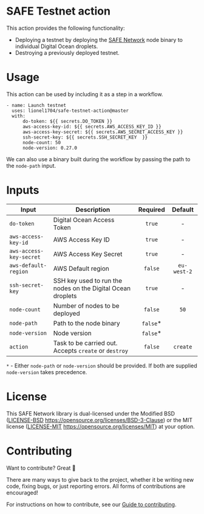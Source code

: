# SAFE Testnet action

This action provides the following functionality:

- Deploying a testnet by deploying the [SAFE Network](https://github.com/maidsafe/safe_network) node binary to individual Digital Ocean droplets.
- Destroying a previously deployed testnet.

# Usage

This action can be used by including it as a step in a workflow.

```
- name: Launch testnet
  uses: lionel1704/safe-testnet-action@master
  with:
      do-token: ${{ secrets.DO_TOKEN }}
      aws-access-key-id: ${{ secrets.AWS_ACCESS_KEY_ID }}
      aws-access-key-secret: ${{ secrets.AWS_SECRET_ACCESS_KEY }}
      ssh-secret-key: ${{ secrets.SSH_SECRET_KEY  }}
      node-count: 50
      node-version: 0.27.0
```

We can also use a binary built during the workflow by passing the path to the `node-path` input.

# Inputs

|Input|Description|Required|Default|
|---|---|:---:|:---:|
|`do-token`|Digital Ocean Access Token|`true`|-|
|`aws-access-key-id`|AWS Access Key ID|`true`|-|
|`aws-access-key-secret`|AWS Access Key Secret|`true`|-|
|`aws-default-region`|AWS Default region|`false`|`eu-west-2`|
|`ssh-secret-key`|SSH key used to run the nodes on the Digital Ocean droplets|`true`|-|
|`node-count`|Number of nodes to be deployed|`false`|`50`|
|`node-path`|Path to the node binary|`false`*||
|`node-version`|Node version|`false`*||
|`action`|Task to be carried out. Accepts `create` or `destroy`|`false`|`create`|

`*` - Either `node-path` or `node-version` should be provided. If both are supplied `node-version` takes precedence.

# License

This SAFE Network library is dual-licensed under the Modified BSD ([LICENSE-BSD](LICENSE-BSD) https://opensource.org/licenses/BSD-3-Clause) or the MIT license ([LICENSE-MIT](LICENSE-MIT) https://opensource.org/licenses/MIT) at your option.

# Contributing

Want to contribute? Great :tada:

There are many ways to give back to the project, whether it be writing new code, fixing bugs, or just reporting errors. All forms of contributions are encouraged!

For instructions on how to contribute, see our [Guide to contributing](https://github.com/maidsafe/QA/blob/master/CONTRIBUTING.md).